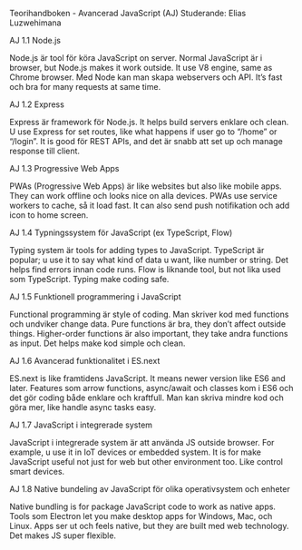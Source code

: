Teorihandboken - Avancerad JavaScript (AJ)
Studerande: Elias Luzwehimana

AJ 1.1 Node.js

Node.js är tool för köra JavaScript on server. Normal JavaScript är i browser, but Node.js makes it work outside. It use V8 engine, same as Chrome browser. Med Node kan man skapa webservers och API. It’s fast och bra for many requests at same time.

AJ 1.2 Express

Express är framework för Node.js. It helps build servers enklare och clean. U use Express for set routes, like what happens if user go to “/home” or “/login”. It is good för REST APIs, and det är snabb att set up och manage response till client.

AJ 1.3 Progressive Web Apps

PWAs (Progressive Web Apps) är like websites but also like mobile apps. They can work offline och looks nice on alla devices. PWAs use service workers to cache, så it load fast. It can also send push notifikation och add icon to home screen.

AJ 1.4 Typningssystem för JavaScript (ex TypeScript, Flow)

Typing system är tools for adding types to JavaScript. TypeScript är popular; u use it to say what kind of data u want, like number or string. Det helps find errors innan code runs. Flow is liknande tool, but not lika used som TypeScript. Typing make coding safe.

AJ 1.5 Funktionell programmering i JavaScript

Functional programming är style of coding. Man skriver kod med functions och undviker change data. Pure functions är bra, they don’t affect outside things. Higher-order functions är also important, they take andra functions as input. Det helps make kod simple och clean.

AJ 1.6 Avancerad funktionalitet i ES.next

ES.next is like framtidens JavaScript. It means newer version like ES6 and later. Features som arrow functions, async/await och classes kom i ES6 och det gör coding både enklare och kraftfull. Man kan skriva mindre kod och göra mer, like handle async tasks easy.

AJ 1.7 JavaScript i integrerade system

JavaScript i integrerade system är att använda JS outside browser. For example, u use it in IoT devices or embedded system. It is for make JavaScript useful not just for web but other environment too. Like control smart devices.

AJ 1.8 Native bundeling av JavaScript för olika operativsystem och enheter

Native bundling is for package JavaScript code to work as native apps. Tools som Electron let you make desktop apps for Windows, Mac, och Linux. Apps ser ut och feels native, but they are built med web technology. Det makes JS super flexible.

